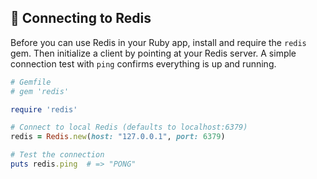 ## 🔌 Connecting to Redis

Before you can use Redis in your Ruby app, install and require the `redis` gem. Then initialize a client by pointing at your Redis server. A simple connection test with `ping` confirms everything is up and running.

```ruby
# Gemfile
# gem 'redis'

require 'redis'

# Connect to local Redis (defaults to localhost:6379)
redis = Redis.new(host: "127.0.0.1", port: 6379)

# Test the connection
puts redis.ping  # => "PONG"
```